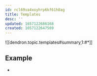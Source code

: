```yaml
---
id: rcl69va4xoyhrp6kf61h8ag
title: Templates
desc: ''
updated: 1657122686168
created: 1657122647569
---
```


![[dendron.topic.templates#summary,1:#*]]

## Example

- 

